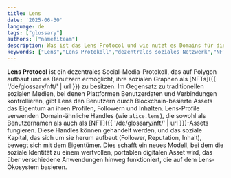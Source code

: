 ```yaml
---
title: Lens
date: '2025-06-30'
language: de
tags: ["glossary"]
authors: ["namefiteam"]
description: Was ist das Lens Protocol und wie nutzt es Domains für die soziale Identität?
keywords: ["Lens","Lens Protokoll","dezentrales soziales Netzwerk","NFT Profile","Sozialgraphen","Web3 Identität"]
---
```



**Lens Protocol** ist ein dezentrales Social-Media-Protokoll, das auf Polygon aufbaut und es Benutzern ermöglicht, ihre sozialen Graphen als [NFTs]({{ '/de/glossary/nft/' | url }}) zu besitzen. Im Gegensatz zu traditionellen sozialen Medien, bei denen Plattformen Benutzerdaten und Verbindungen kontrollieren, gibt Lens den Benutzern durch Blockchain-basierte Assets das Eigentum an ihren Profilen, Followern und Inhalten. Lens-Profile verwenden Domain-ähnliche Handles (wie `alice.lens`), die sowohl als Benutzernamen als auch als [NFT]({{ '/de/glossary/nft/' | url }})-Assets fungieren. Diese Handles können gehandelt werden, und das soziale Kapital, das sich um sie herum aufbaut (Follower, Reputation, Inhalt), bewegt sich mit dem Eigentümer. Dies schafft ein neues Modell, bei dem die soziale Identität zu einem wertvollen, portablen digitalen Asset wird, das über verschiedene Anwendungen hinweg funktioniert, die auf dem Lens-Ökosystem basieren.